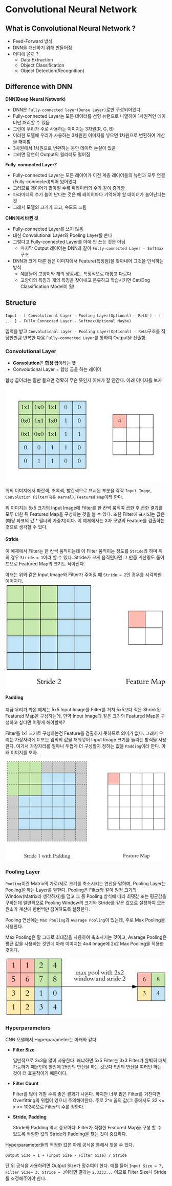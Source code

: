 

# Convolutional Neural Network

## What is Convolutional Neural Network ?

  - Feed-Forward 방식
  - DNN을 개선하기 위해 만들어짐
  - 어디에 쓸까 ?
    - Data Extraction
    - Object Classification
    - Object Detection(Recognition)

    
## Difference with DNN

**DNN(Deep Neural Network)**
  - DNN은 `Fully-connected layer(Dense Layer)`로만 구성되어있다.
  - Fully-connected Layer는 모든 데이터를 선형 뉴런으로 나열하여 1차원적인 데이터만 처리할 수 있음
  - 그런데 우리가 주로 사용하는 이미지는 3차원(R, G, B)
  - 이러한 모델에 우리가 사용하는 3차원인 이미지를 넣으면 1차원으로 변환하여 계산을 해야함
  - 3차원에서 1차원으로 변환하는 동안 데이터 손실이 있음
  - 그러면 당연히 Output의 퀄리티도 떨어짐


**Fully-connected Layer?**
  - Fully-connected Layer는 모든 레이어가 이전 계층 레이어들의 뉴런과 모두 연결(Fully-connected)되어 있어있다.
  - 그러므로 레이어가 많아질 수록 파라미터의 수가 같이 증가함
  - 파라미터의 수가 늘어 난다는 것은 매 레이어마다 기억해야 할 데이터가 늘어난다는 것
  - 그래서 모델의 크기가 크고, 속도도 느림


**CNN에서 바뀐 것**
  - Fully-connected Layer를 쓰지 않음
  - 대신 Convolutional Layer와 Pooling Layer를 쓴다
  - 그렇다고 Fully-connected Layer를 아예 안 쓰는 것은 아님
    - 마지막 Output 레이어는 DNN과 같이 `Fully-connected Layer - Softmax`구조
  - DNN과 크게 다른 점은 이미지에서 Feature(특징점)을 찾아내어 그것을 인식하는 방식
    - 예를들어 고양이와 개의 생김새는 특징적으로 대놓고 다르다
    - 고양이의 특징과 개의 특징을 찾아내고 분류하고 학습시키면 Cat/Dog Classification Model이 됨!


## Structure

`Input - [ Convolutional Layer - Pooling Layer(Optional) - ReLU ] - [ ... ] - Fully Connected Layer - Softmax(Optional Maybe)`

입력을 받고 `Convolutional Layer - Pooling Layer(Optional) - ReLU`구조를 적당한만큼 반복한 다음 `Fully-connected Layer`를 통하여 Output을 산출함.

 
### Convolutional Layer
- **Convolution**은 **합성 곱**이라는 뜻
- Convolutional Layer = 합성 곱을 하는 레이어

합성 곱이라는 말만 들으면 정확히 무슨 뜻인지 이해가 잘 안간다. 아래 이미지를 보자
 
![Convolutional Layer and Filter](./img/cnn/ConvLayer.gif)

위의 이미지에서 파란색, 초록색, 빨간색으로 표시된 부분을 각각 `Input Image`, `Convolution Filter(혹은 Kernel)`, `Featured Map`이라 한다.

위 이미지는 5x5 크기의 Input Image에 Filter를 한 칸씩 움직여 곱한 후 곱한 결과를 모두 더한 뒤 Featured Map을 구성하는 것을 볼 수 있다.
또한 Filter에 표시되는 값은 (해당 좌표의 값 * 필터의 가중치)이다. 이 예제에서는 X자 모양의 Feature를 검출하는 것으로 생각할 수 있다.

#### Stride

이 예제에서 Filter는 한 칸씩 움직이는데 이 Filter 움직이는 정도를 `Stride`라 하며 위의 경우 `Stride = 1`이라 할 수 있다.
Stride가 크게 움직인다면 그 만큼 계산량도 줄어드므로 Featured Map의 크기도 작아진다.

아래는 위와 같은 Input Image와 Filter가 주어질 때 `Stride = 2`인 경우를 시각화한 이미지다.
![Convolutional Layer and Filter](./img/cnn/ConvLayerS2.gif)

#### Padding

지금 우리가 봐온 예제는 5x5 Input Image를 Filter를 거쳐 5x5보다 작은 Shrink된 Featured Map을 구성하는데,
만약 Input Image과 같은 크기의 Featured Map을 구성하고 싶다면 어떻게 해야할까?

Filter를 1x1 크기로 구성하는건 Feature를 검출하지 못하므로 의미가 없다.
그래서 우리는 가장자리에 0 또는 임의의 값을 채워넣어 Input Image 크기를 늘리는 방식을 사용한다.
여기서 가장자리를 얼마나 두껍게 더 구성할지 정하는 값을 `Padding`이라 한다. 아래 이미지를 보자.

![Convolutional Layer that Padded by one](./img/cnn/ConvLayerPadded.gif)

### Pooling Layer
`Pooling`이란 Matrix의 가로/세로 크기를 축소시키는 연산을 말하며, Pooling Layer는 Pooling을 하는 Layer를 말한다.
Pooling은 Filter와 같이 일정 크기의 Window(Matrix라 생각하자)를 덮고 그 중 Pooling 방식에 따라 최댓값 또는 평균값을 구하는데
일반적으로 Pooling Window의 크기와 Stride를 같은 값으로 설정하여 모든 원소가 계산에 한번씩만 참여하도록 설정한다.

Pooling 연산에는 `Max Pooling`과 `Avarage Pooling`이 있는데, 주로 Max Pooling을 사용한다. 

Max Pooling은 말 그대로 최대값을 사용하여 축소시키는 것이고, Avarage Pooling은 평균 값을 사용하는 것인데 아래 이미지는 4x4 Image에 2x2 Max Pooling을 적용한 것이다.

![Pooling Layer](./img/cnn/PoolingLayer.png)

### Hyperparameters

CNN 모델에서 Hyperparameter는 아래와 같다.
 
 - **Filter Size**
   
   일반적으로 3x3을 많이 사용한다. 왜냐하면 5x5 Filter는 3x3 Filter가 완벽히 대체 가능하기 때문인데
   한번에 25번의 연산을 하는 것보다 9번의 연산을 여러번 하는 것이 더 효율적이기 때문이다.  
   
- **Filter Count**

  Filter를 많이 거칠 수록 좋은 결과가 나온다. 하지만 너무 많은 Filter를 거친다면 Overfitting의 위험이 있으니 주의해야한다.
  주로 2^n 꼴의 값(그 중에서도 32 <= x <= 1024)으로 Filter의 수를 정한다.
  
- **Stride, Padding**
  
  Stride와 Padding 역시 중요하다. Filter가 적절한 Featured Map을 구성 할 수 있도록 적절한 값의 Stride와 Padding을 찾는 것이 중요하다.


Hyperparameter들의 적정한 값은 아래 공식을 통해서 찾을 수 있다.

`Output Size = 1 + (Input Size - Filter Size) / Stride`

단 위 공식을 사용하려면 Output Size가 정수여야 한다.
예를 들어 `Input Size = 7, Filter Size= 3, Stride = 3`이라면 결과는 `2.3333...` 이므로 Filter Size나 Stride를 조정해주어야 한다.